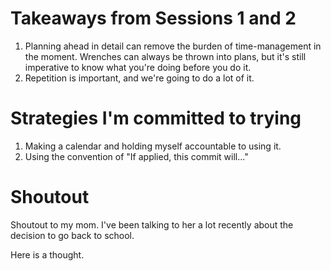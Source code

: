 # Takeaways from Sessions 1 and 2

1. Planning ahead in detail can remove the burden of time-management in the moment. Wrenches can always be thrown into plans, but it's still imperative to know what you're doing before you do it.
2. Repetition is important, and we're going to do a lot of it.

# Strategies I'm committed to trying

1. Making a calendar and holding myself accountable to using it.
2. Using the convention of "If applied, this commit will..."

# Shoutout

Shoutout to my mom. I've been talking to her a lot recently about the decision to go back to school.

Here is a thought.
